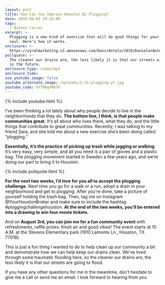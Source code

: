 ```yaml
---
layout: post
title: How Can You Improve Houston By Plogging?
date: 2019-06-03 19:16:00
tags:
  - Bienes raíces
excerpt: >-
  Plogging is a new kind of exercise that will do good things for your body and
  soul. Here’s how it works.
enclosure: >-
  https://vyralmarketing.s3.amazonaws.com/Dani+Antelo/2019/Daniela+Antelo+Keller+Williams+_+Plogging+Challenge+Houston.mp4
pullquote: >-
  The cleaner our drains are, the less likely it is that our streets will flood
  in the future.
enclosure_type: video/mp4
enclosure_time:
use_youtube_image: false
youtube_alternate_image: /uploads/5-31-plogging-yt.jpg
youtube_code: VYfR0gYW87E
---
```


{% include youtube.html %}

I’ve been thinking a lot lately about why people decide to live in the neighborhoods that they do. **The bottom line, I think, is that people make communities great.** It’s all about who lives there, what they do, and the little things that contribute to great communities. Recently, I was talking to my friend Sara, and she told me about a new exercise she’s been doing called “plogging.”&nbsp;

**Essentially, it’s the practice of picking up trash while jogging or walking**. It’s very easy, very simple, and all you need is a pair of gloves and a plastic bag. The plogging movement started in Sweden a few years ago, and we’re doing our part to bring it to Houston.&nbsp;

{% include pullquote.html %}

**For the next two weeks, I’d love for you all to accept the plogging challenge.** Next time you go for a walk or a run, adopt a drain in your neighborhood and get to plogging. After you’re done, take a picture of yourself holding the trash bag. Then, tag me on Instagram @YourHoustonBroker and make sure to include the hashtag \#ploggingchallengehouston. **At the end of the two weeks, you’ll be entered into a drawing to win four movie tickets.**

And on **August 3rd, you can join me for a fun community event** with refreshments, raffle prizes. fresh air and good vibes\! The event starts at 10 A.M. at the Stevens Elementary park (1910 Lamonte Ln., Houston, TX 77018).&nbsp;

This is just a fun thing I wanted to do to help clean up our community a bit and demonstrate how we can help keep our drains clean. We’ve lived through some traumatic flooding here, so the cleaner our drains are, the less likely it is that our streets are going to flood.&nbsp;

If you have any other questions for me in the meantime, don’t hesitate to give me a call or send me an email. I look forward to hearing from you.
